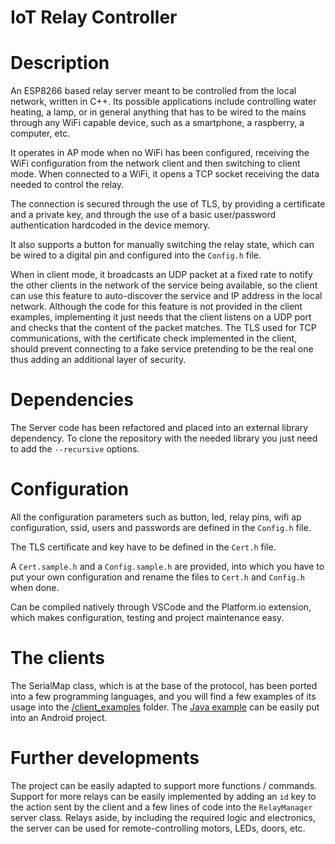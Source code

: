 # IoT Relay Controller

# Description

An ESP8266 based relay server meant to be controlled from the local network, written in C++. Its possible applications include controlling water heating, a lamp, or in general anything that has to be wired to the mains through any WiFi capable device, such as a smartphone, a raspberry, a computer, etc.

It operates in AP mode when no WiFi has been configured, receiving the WiFi configuration from the network client and then switching to client mode. When connected to a WiFi, it opens a TCP socket receiving the data needed to control the relay.

The connection is secured through the use of TLS, by providing a certificate and a private key, and through the use of a basic user/password authentication hardcoded in the device memory.

It also supports a button for manually switching the relay state, which can be wired to a digital pin and configured into the `Config.h` file.

When in client mode, it broadcasts an UDP packet at a fixed rate to notify the other clients in the network of the service being available, so the client can use this feature to auto-discover the service and IP address in the local network. Although the code for this feature is not provided in the client examples, implementing it just needs that the client listens on a UDP port and checks that the content of the packet matches. The TLS used for TCP communications, with the certificate check implemented in the client, should prevent connecting to a fake service pretending to be the real one thus adding an additional layer of security.

# Dependencies

The Server code has been refactored and placed into an external library dependency. To clone the repository with the needed library you just need to add the `--recursive` options.

# Configuration

All the configuration parameters such as button, led, relay pins, wifi ap configuration, ssid, users and passwords are defined in the `Config.h` file.

The TLS certificate and key have to be defined in the `Cert.h` file.

A `Cert.sample.h` and a `Config.sample.h` are provided, into which you have to put your own configuration and rename the files to `Cert.h` and `Config.h` when done.

Can be compiled natively through VSCode and the Platform.io extension, which makes configuration, testing and project maintenance easy.

# The clients

The SerialMap class, which is at the base of the protocol, has been ported into a few programming languages, and you will find a few examples of its usage into the [/client_examples](/client_examples) folder. The [Java example](/client_examples/java) can be easily put into an Android project.

# Further developments

The project can be easily adapted to support more functions / commands. Support for more relays can be easily implemented by adding an `id` key to the action sent by the client and a few lines of code into the `RelayManager` server class. Relays aside, by including the required logic and electronics, the server can be used for remote-controlling motors, LEDs, doors, etc.
